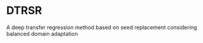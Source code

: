 # DTRSR
A deep transfer regression method based on seed replacement considering balanced domain adaptation
